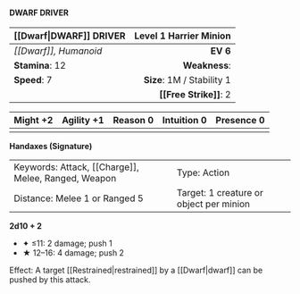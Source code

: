 #### DWARF DRIVER

| [[Dwarf\|DWARF]] DRIVER | **Level 1 Harrier Minion** |
| :---------------------- | -------------------------: |
| *[[Dwarf]], Humanoid*   |                   **EV 6** |
| **Stamina**: 12         |              **Weakness**: |
| **Speed**: 7            | **Size**: 1M / Stability 1 |
|                         |     **[[Free Strike]]**: 2 |

| **Might** +2 | **Agility** +1 | **Reason** 0 | **Intuition** 0 | **Presence** 0 |
| ------------ | -------------- | ------------ | --------------- | -------------- |
|              |                |              |                 |                |

**Handaxes (Signature)**

|                                                     |                                         |
| :-------------------------------------------------- | :-------------------------------------- |
| Keywords: Attack, [[Charge]], Melee, Ranged, Weapon | Type: Action                            |
| Distance: Melee 1 or Ranged 5                       | Target: 1 creature or object per minion |

**2d10 + 2**

- ✦ ≤11: 2 damage; push 1
- ★ 12–16: 4 damage; push 2

Effect: A target [[Restrained|restrained]] by a [[Dwarf|dwarf]] can be pushed by this attack.
